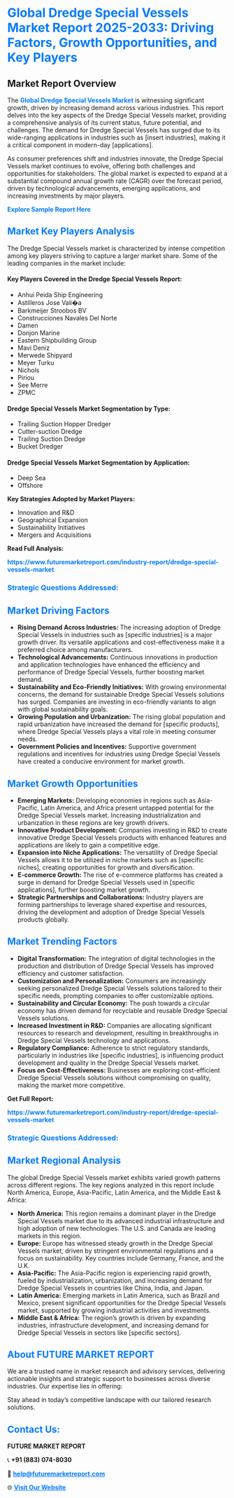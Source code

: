 <h1 style="color: #007BFF;">Global Dredge Special Vessels Market Report 2025-2033: Driving Factors, Growth Opportunities, and Key Players</h1>

<section id="overview">
<h2>Market Report Overview</h2>
<p>The <a href="https://www.futuremarketreport.com/industry-report/dredge-special-vessels-market" style="color: #007BFF; text-decoration: none;"><strong>Global Dredge Special Vessels Market</strong></a> is witnessing significant growth, driven by increasing demand across various industries. This report delves into the key aspects of the Dredge Special Vessels market, providing a comprehensive analysis of its current status, future potential, and challenges. The demand for Dredge Special Vessels has surged due to its wide-ranging applications in industries such as [insert industries], making it a critical component in modern-day [applications].</p>
<p>As consumer preferences shift and industries innovate, the Dredge Special Vessels market continues to evolve, offering both challenges and opportunities for stakeholders. The global market is expected to expand at a substantial compound annual growth rate (CAGR) over the forecast period, driven by technological advancements, emerging applications, and increasing investments by major players.</p>
</section>

<section id="overview">
<p><a href="https://www.futuremarketreport.com/request-sample/reportId=46049" style="color: #007BFF; text-decoration: none;"><strong>Explore Sample Report Here</strong></a></p>
</section>

<section id="key-players">
<h2 style="color: #007BFF;">Market Key Players Analysis</h2>
<p>The Dredge Special Vessels market is characterized by intense competition among key players striving to capture a larger market share. Some of the leading companies in the market include:</p>
<h4>Key Players Covered in the Dredge Special Vessels Report:</h4>
<ul><li>Anhui Peida Ship Engineering</li><li>Astilleros Jose Vali�a</li><li>Barkmeijer Stroobos BV</li><li>Construcciones Navales Del Norte</li><li>Damen</li><li>Donjon Marine</li><li>Eastern Shipbuilding Group</li><li>Mavi Deniz</li><li>Merwede Shipyard</li><li>Meyer Turku</li><li>Nichols</li><li>Piriou</li><li>See Merre</li><li>ZPMC</li></ul>
<h4>Dredge Special Vessels Market Segmentation by Type:</h4>
<ul><li>Trailing Suction Hopper Dredger</li><li>Cutter-suction Dredge</li><li>Trailing Suction Dredge</li><li>Bucket Dredger</li></ul>

<h4>Dredge Special Vessels Market Segmentation by Application:</h4>
<ul><li>Deep Sea</li><li>Offshore</li></ul>
<p><strong>Key Strategies Adopted by Market Players:</strong></p>
<ul>
<li>Innovation and R&D</li>
<li>Geographical Expansion</li>
<li>Sustainability Initiatives</li>
<li>Mergers and Acquisitions</li>
</ul>
</section>

<section>
<p><strong>Read Full Analysis: </strong></p><a href="https://www.futuremarketreport.com/industry-report/dredge-special-vessels-market" style="color: #007BFF; text-decoration: none;"><strong>https://www.futuremarketreport.com/industry-report/dredge-special-vessels-market</strong></a>
<h3 style="color: #007BFF;">Strategic Questions Addressed:</h3>
</section>

<section id="driving-factors">
<h2 style="color: #007BFF;">Market Driving Factors</h2>
<ul>
<li><strong>Rising Demand Across Industries:</strong> The increasing adoption of Dredge Special Vessels in industries such as [specific industries] is a major growth driver. Its versatile applications and cost-effectiveness make it a preferred choice among manufacturers.</li>
<li><strong>Technological Advancements:</strong> Continuous innovations in production and application technologies have enhanced the efficiency and performance of Dredge Special Vessels, further boosting market demand.</li>
<li><strong>Sustainability and Eco-Friendly Initiatives:</strong> With growing environmental concerns, the demand for sustainable Dredge Special Vessels solutions has surged. Companies are investing in eco-friendly variants to align with global sustainability goals.</li>
<li><strong>Growing Population and Urbanization:</strong> The rising global population and rapid urbanization have increased the demand for [specific products], where Dredge Special Vessels plays a vital role in meeting consumer needs.</li>
<li><strong>Government Policies and Incentives:</strong> Supportive government regulations and incentives for industries using Dredge Special Vessels have created a conducive environment for market growth.</li>
</ul>
</section>

<section id="growth-opportunities">
<h2 style="color: #007BFF;">Market Growth Opportunities</h2>
<ul>
<li><strong>Emerging Markets:</strong> Developing economies in regions such as Asia-Pacific, Latin America, and Africa present untapped potential for the Dredge Special Vessels market. Increasing industrialization and urbanization in these regions are key growth drivers.</li>
<li><strong>Innovative Product Development:</strong> Companies investing in R&D to create innovative Dredge Special Vessels products with enhanced features and applications are likely to gain a competitive edge.</li>
<li><strong>Expansion into Niche Applications:</strong> The versatility of Dredge Special Vessels allows it to be utilized in niche markets such as [specific niches], creating opportunities for growth and diversification.</li>
<li><strong>E-commerce Growth:</strong> The rise of e-commerce platforms has created a surge in demand for Dredge Special Vessels used in [specific applications], further boosting market growth.</li>
<li><strong>Strategic Partnerships and Collaborations:</strong> Industry players are forming partnerships to leverage shared expertise and resources, driving the development and adoption of Dredge Special Vessels products globally.</li>
</ul>
</section>

<section id="trending-factors">
<h2 style="color: #007BFF;">Market Trending Factors</h2>
<ul>
<li><strong>Digital Transformation:</strong> The integration of digital technologies in the production and distribution of Dredge Special Vessels has improved efficiency and customer satisfaction.</li>
<li><strong>Customization and Personalization:</strong> Consumers are increasingly seeking personalized Dredge Special Vessels solutions tailored to their specific needs, prompting companies to offer customizable options.</li>
<li><strong>Sustainability and Circular Economy:</strong> The push towards a circular economy has driven demand for recyclable and reusable Dredge Special Vessels solutions.</li>
<li><strong>Increased Investment in R&D:</strong> Companies are allocating significant resources to research and development, resulting in breakthroughs in Dredge Special Vessels technology and applications.</li>
<li><strong>Regulatory Compliance:</strong> Adherence to strict regulatory standards, particularly in industries like [specific industries], is influencing product development and quality in the Dredge Special Vessels market.</li>
<li><strong>Focus on Cost-Effectiveness:</strong> Businesses are exploring cost-efficient Dredge Special Vessels solutions without compromising on quality, making the market more competitive.</li>
</ul>
</section>

<section>
<p><strong>Get Full Report: </strong></p><a href="https://www.futuremarketreport.com/industry-report/dredge-special-vessels-market" style="color: #007BFF; text-decoration: none;"><strong>https://www.futuremarketreport.com/industry-report/dredge-special-vessels-market</strong></a>
<h3 style="color: #007BFF;">Strategic Questions Addressed:</h3>
</section>


<section id="regional-analysis">
<h2 style="color: #007BFF;">Market Regional Analysis</h2>
<p>The global Dredge Special Vessels market exhibits varied growth patterns across different regions. The key regions analyzed in this report include North America, Europe, Asia-Pacific, Latin America, and the Middle East & Africa:</p>
<ul>
<li><strong>North America:</strong> This region remains a dominant player in the Dredge Special Vessels market due to its advanced industrial infrastructure and high adoption of new technologies. The U.S. and Canada are leading markets in this region.</li>
<li><strong>Europe:</strong> Europe has witnessed steady growth in the Dredge Special Vessels market, driven by stringent environmental regulations and a focus on sustainability. Key countries include Germany, France, and the U.K.</li>
<li><strong>Asia-Pacific:</strong> The Asia-Pacific region is experiencing rapid growth, fueled by industrialization, urbanization, and increasing demand for Dredge Special Vessels in countries like China, India, and Japan.</li>
<li><strong>Latin America:</strong> Emerging markets in Latin America, such as Brazil and Mexico, present significant opportunities for the Dredge Special Vessels market, supported by growing industrial activities and investments.</li>
<li><strong>Middle East & Africa:</strong> The region’s growth is driven by expanding industries, infrastructure development, and increasing demand for Dredge Special Vessels in sectors like [specific sectors].</li>
</ul>
</section>

<footer>
<h2 style="color: #007BFF;">About FUTURE MARKET REPORT</h2>
<p>We are a trusted name in market research and advisory services, delivering actionable insights and strategic support to businesses across diverse industries. Our expertise lies in offering:</p>

<p>Stay ahead in today’s competitive landscape with our tailored research solutions.</p>

<h2 style="color: #007BFF;">Contact Us:</h2>
<p><strong>FUTURE MARKET REPORT</strong></p>
<p>📞 <strong>+91 (883) 074-8030</strong></p>
<p>📧 <strong><a href="mailto:help@futuremarketreport.com" style="color: #007BFF;">help@futuremarketreport.com</a></strong></p>
<p>🌐 <strong><a href="https://www.futuremarketreport.com/" style="color: #007BFF;">Visit Our Website</a></strong></p>
</footer>